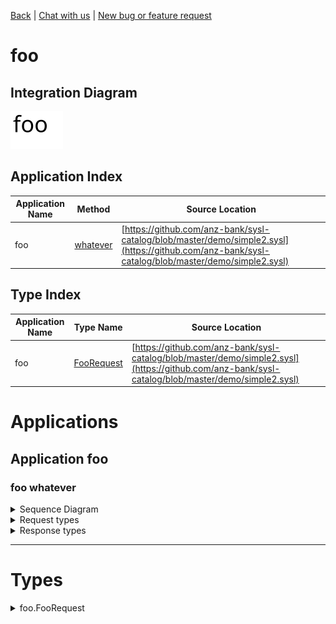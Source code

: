 

[Back](../README.md) | [Chat with us](https://anzoss.slack.com/messages/sysl-catalog/) | [New bug or feature request](https://github.com/anz-bank/sysl-catalog/issues/new)


# foo

## Integration Diagram
![](integration.svg)







## Application Index


| Application Name | Method | Source Location |
|----|----|----|
| foo | [whatever](#foo-whatever) | [https://github.com/anz-bank/sysl-catalog/blob/master/demo/simple2.sysl](https://github.com/anz-bank/sysl-catalog/blob/master/demo/simple2.sysl)|  




## Type Index


| Application Name | Type Name | Source Location |
|----|----|----|
| foo | [FooRequest](#foo.FooRequest) | [https://github.com/anz-bank/sysl-catalog/blob/master/demo/simple2.sysl](https://github.com/anz-bank/sysl-catalog/blob/master/demo/simple2.sysl)|








# Applications





## Application foo












### <a name=foo-whatever></a>foo whatever


<details>
<summary>Sequence Diagram</summary>

![](foo/whatever.svg)
</details>

<details>
<summary>Request types</summary>


<span style="color:grey">No Request types</span>






</details>

<details>
<summary>Response types</summary>





<span style="color:grey">No Response Types</span>

</details>


---





# Types







<a name=foo.FooRequest></a><details>
<summary>foo.FooRequest</summary>

### foo.FooRequest



![](foo/foorequestsimple.svg)

[Full Diagram](foo/foorequest.svg)

#### Fields




<span style="color:grey">No Fields</span>


</details>


<div class="footer">

